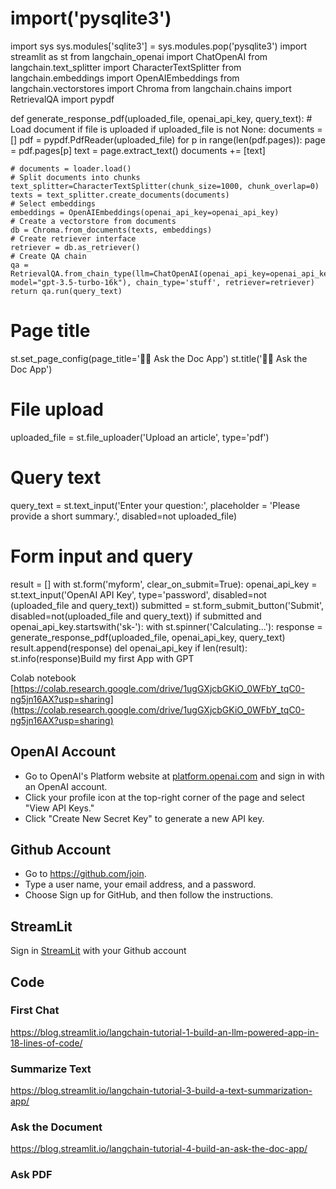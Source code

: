 # __import__('pysqlite3')
import sys
sys.modules['sqlite3'] = sys.modules.pop('pysqlite3')
import streamlit as st
from langchain_openai import ChatOpenAI
from langchain.text_splitter import CharacterTextSplitter
from langchain.embeddings import OpenAIEmbeddings
from langchain.vectorstores import Chroma
from langchain.chains import RetrievalQA
import pypdf


def generate_response_pdf(uploaded_file, openai_api_key, query_text):
    # Load document if file is uploaded
    if uploaded_file is not None:
        documents = []
        pdf = pypdf.PdfReader(uploaded_file)
        for p in range(len(pdf.pages)):
            page = pdf.pages[p]
            text = page.extract_text()
            documents += [text]

    # documents = loader.load()
    # Split documents into chunks
    text_splitter=CharacterTextSplitter(chunk_size=1000, chunk_overlap=0)
    texts = text_splitter.create_documents(documents)
    # Select embeddings
    embeddings = OpenAIEmbeddings(openai_api_key=openai_api_key)
    # Create a vectorstore from documents
    db = Chroma.from_documents(texts, embeddings)
    # Create retriever interface
    retriever = db.as_retriever()
    # Create QA chain
    qa = RetrievalQA.from_chain_type(llm=ChatOpenAI(openai_api_key=openai_api_key, model="gpt-3.5-turbo-16k"), chain_type='stuff', retriever=retriever)
    return qa.run(query_text)

# Page title
st.set_page_config(page_title='🦜🔗 Ask the Doc App')
st.title('🦜🔗 Ask the Doc App')
# File upload
uploaded_file = st.file_uploader('Upload an article', type='pdf')
# Query text
query_text = st.text_input('Enter your question:', placeholder = 'Please provide a short summary.', disabled=not uploaded_file)
# Form input and query
result = []
with st.form('myform', clear_on_submit=True):
    openai_api_key = st.text_input('OpenAI API Key', type='password', disabled=not (uploaded_file and query_text))
    submitted = st.form_submit_button('Submit', disabled=not(uploaded_file and query_text))
    if submitted and openai_api_key.startswith('sk-'):
        with st.spinner('Calculating...'):
            response = generate_response_pdf(uploaded_file, openai_api_key, query_text)
            result.append(response)
            del openai_api_key
if len(result):
    st.info(response)Build my first App with GPT

Colab notebook
[https://colab.research.google.com/drive/1ugGXjcbGKiO_0WFbY_tqC0-ng5jn16AX?usp=sharing](https://colab.research.google.com/drive/1ugGXjcbGKiO_0WFbY_tqC0-ng5jn16AX?usp=sharing)


## OpenAI Account
- Go to OpenAI's Platform website at [platform.openai.com](https://platform.openai.com/account/api-keys) and sign in with an OpenAI account.
- Click your profile icon at the top-right corner of the page and select "View API Keys."
- Click "Create New Secret Key" to generate a new API key.

## Github Account
- Go to https://github.com/join.
- Type a user name, your email address, and a password.
- Choose Sign up for GitHub, and then follow the instructions.

## StreamLit
Sign in [StreamLit](https://share.streamlit.io/) with your Github account


## Code
### First Chat
https://blog.streamlit.io/langchain-tutorial-1-build-an-llm-powered-app-in-18-lines-of-code/

### Summarize Text
https://blog.streamlit.io/langchain-tutorial-3-build-a-text-summarization-app/

### Ask the Document
https://blog.streamlit.io/langchain-tutorial-4-build-an-ask-the-doc-app/


### Ask PDF
